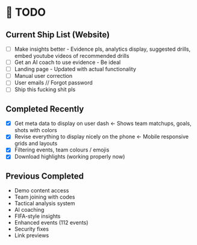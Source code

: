 # 🎯 TODO

## Current Ship List (Website)

- [ ] Make insights better - Evidence pls, analytics display, suggested drills, embed youtube videos of recommended drills
- [ ] Get an AI coach to use evidence - Be ideal
- [ ] Landing page - Updated with actual functionality 
- [ ] Manual user correction
- [ ] User emails // Forgot password 
- [ ] Ship this fucking shit pls

## Completed Recently
- [x] Get meta data to display on user dash ← Shows team matchups, goals, shots with colors
- [x] Revise everything to display nicely on the phone ← Mobile responsive grids and layouts  
- [x] Filtering events, team colours / emojis
- [x] Download highlights (working properly now)

## Previous Completed
- Demo content access
- Team joining with codes  
- Tactical analysis system
- AI coaching
- FIFA-style insights
- Enhanced events (112 events)
- Security fixes
- Link previews